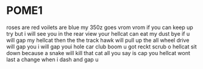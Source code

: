 # POME1
roses are red voilets are blue my 350z goes vrom vrom
if you can keep up try but i will see you in the rear view 
your hellcat can eat my dust bye 
if u will gap my hellcat then the  the track hawk will pull up 
the all wheel drive will gap you 
i will gap youi hole car club
boom u got reckt scrub
o hellcat sit down because a snake will kill that cat 
all you say is cap 
you hellcat wont last a change when i  dash and gap u 
